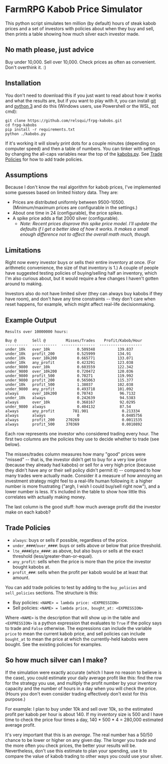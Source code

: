 # FarmRPG Kabob Price Simulator

This python script simulates ten million (by default) hours of steak kabob prices and a set of investors with policies about when they buy and sell, then prints a table showing how much silver each investor made.

## No math please, just advice

Buy under 10,000. Sell over 10,000. Check prices as often as convenient. Don't overthink it. :)

## Installation

You don't need to download this if you just want to read about how it works and what the results are, but if you want to play with it, you can install [git](https://git-scm.com/downloads) and [python 3](https://www.python.org/downloads/) and do this (Windows users, use Powershell or the WSL, not cmd):

```
git clone https://github.com/relsqui/frpg-kabobs.git
cd frpg-kabobs
pip install -r requirements.txt
python ./kabobs.py
```

If it's working it will slowly print dots for a couple minutes (depending on computer speed) and then a table of numbers. You can tinker with settings by changing the all-caps variables near the top of the [kabobs.py](kabobs.py). See [Trade Policies](#trade-policies) for how to add trade policies.

## Assumptions

Because I don't know the real algorithm for kabob prices, I've implemented some guesses based on limited history data. They are:

* Prices are distributed uniformly between 9500-10500. (Minimum/maximum prices are configurable in the settings.)
* About one time in 24 (configurable), the price spikes.
* A spike price adds a flat 2000 silver (configurable).
  * _Note: Recent prices disprove this spike price model. I'll update the defaults if I get a better idea of how it works. It makes a small enough difference not to affect the overall math much, though._

## Limitations

Right now every investor buys or sells their entire inventory at once. (For arithmetic convenience, the size of that inventory is 1.) A couple of people have suggested testing policies of buying/selling half an inventory, which I'm also curious about, but it would require a few changes I haven't gotten around to making.

Investors also do not have limited silver (they can always buy kabobs if they have room), and don't have any time constraints -- they don't care when reset happens, for example, which might affect real-life decisionmaking.

## Example Output

```
Results over 10000000 hours:

Buy @       Sell @         Misses/Trades    Profit/Kabob/Hour
----------  -----------  ---------------  -------------------
under_10k   over_10k            0.509348          139.837
under_10k   profit_200          0.525999          134.91
under_10k   over_10k200         0.665771          133.071
under_10k   any_profit          0.423291          123.038
under_9800  over_10k            0.603559          122.342
under_9800  over_10k200         0.720472          120.036
under_9800  profit_500          0.70271           119.992
under_9800  profit_200          0.565063          115.377
under_10k   profit_500          1.38037           102.038
under_9800  any_profit          0.493718          101.092
always      over_10k200         0.70743            96.7132
under_10k   always              0.242639           94.5383
always      over_10k            0.368167           92.0295
under_9800  always              0.404132           87.54
always      any_profit        781.901               0.213334
always      always              0                   0.0485756
always      profit_200     270269                   0.0011535
always      profit_500     370369                   0.0010892
```

Each row represents one investor who considered trading every hour. The first two columns are the policies they use to decide whether to trade (see below).

The misses/trades column measures how many "good" prices were "missed" -- that is, the investor didn't get to buy for a very low price (because they already had kabobs) or sell for a very high price (because they didn't have any or their sell policy didn't permit it) -- compared to how many trades were actually made. Consider it a measure of how annoying an investment strategy might feel to a real-life human following it: a higher number is more frustrating ("argh, I wish I could buy/sell right now"), and a lower number is less. It's included in the table to show how little this correlates with actually making money.

The last column is the good stuff: how much average profit did the investor make on each kabob?

## Trade Policies

* `always`: buys or sells if possible, regardless of the price.
* `under_####`/`over_####`: buys or sells above or below that price threshold.
* `lte_####`/`gte_####`: as above, but also buys or sells at the exact threshold (less/greater-than-or-equal).
* `any_profit`: sells when the price is more than the price the investor bought kabobs at.
* `profit_###`: sells when the profit per kabob would be at least that amount.

You can add trade policies to test by adding to the `buy_policies` and `sell_policies` sections. The structure is this:

 * Buy policies: `<NAME> = lambda price: <EXPRESSION>`
 * Sell policies: `<NAME> = lambda price, bought_at: <EXPRESSION>`

Where `<NAME>` is the description that will show up in the table and `<EXPRESSION>` is a python expression that evaluates to `True` if the policy says to trade and `False` otherwise. The expressions can include the variable `price` to mean the current kabob price, and sell policies can include `bought_at` to mean the price at which the currently-held kabobs were bought. See the existing policies for examples.

## So how much silver can I make?

If the simulation were exactly accurate (which I have no reason to believe is the case), you could estimate your daily average profit like this: find the row for the strategy you use, and multiply the profit number by your inventory capacity and the number of hours in a day when you will check the price. (Hours you don't even consider trading effectively don't exist for this purpose.)

For example: I plan to buy under 10k and sell over 10k, so the estimated profit per kabob per hour is about 140. If my inventory size is 500 and I have time to check the price four times a day, 140 * 500 * 4 = 280,000 estimated average profit.

It's very important that this is an *average*. The real number has a 50/50 chance to be lower or higher on any given day. The longer you trade and the more often you check prices, the better your results will be. Nevertheless, don't use this estimate to plan your spending, use it to compare the value of kabob trading to other ways you could use your silver.
